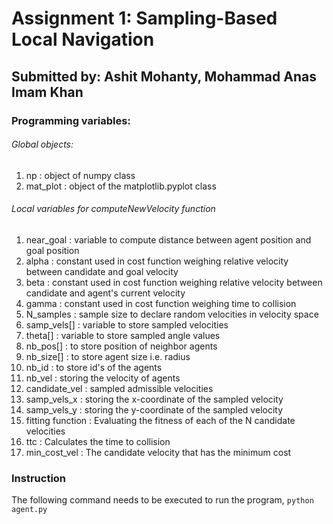 # Assignment 1: Sampling-Based Local Navigation
## Submitted by: Ashit Mohanty, Mohammad Anas Imam Khan 

### Programming variables:

###### Global objects:
1) np : object of numpy class
2) mat_plot : object of the matplotlib.pyplot class

###### Local variables for computeNewVelocity function
1) near_goal : variable to compute distance between agent position and goal position
2) alpha : constant used in cost function weighing relative velocity between candidate and goal velocity
3) beta : constant used in cost function weighing relative velocity between candidate and agent's current velocity
4) gamma : constant used in cost function weighing time to collision
5) N_samples : sample size to declare random velocities in velocity space
6) samp_vels[] : variable to store sampled velocities
7) theta[] : variable to store sampled angle values
8) nb_pos[] : to store position of neighbor agents
9) nb_size[] : to store agent size i.e. radius
10) nb_id : to store id's of the agents
11) nb_vel : storing the velocity of agents
12) candidate_vel : sampled admissible velocities
13) samp_vels_x : storing the x-coordinate of the sampled velocity
14) samp_vels_y : storing the y-coordinate of the sampled velocity
15) fitting function : Evaluating the fitness of each of the N candidate velocities
16) ttc : Calculates the time to collision
17) min_cost_vel : The candidate velocity that has the minimum cost

### Instruction
The following command needs to be executed to run the program,
`python agent.py`

